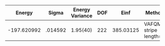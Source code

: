 | Energy      | Sigma   | Energy Variance | DOF | Einf      | Method                 | Reference |
|-------------|---------|-----------------|-----|-----------|------------------------|-----------|
| -197.620992 | .014592 | 1.95(40)        | 222 | 385.03125 | VAFQMC stripe length=8 | [paper](https://journals.aps.org/prb/abstract/10.1103/PhysRevB.107.115133) |
